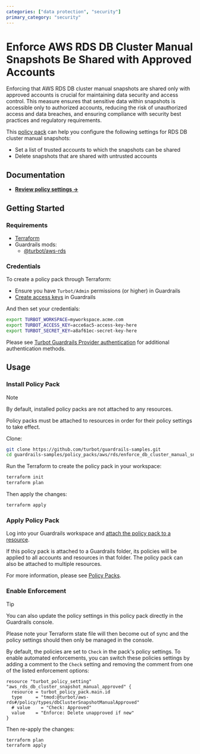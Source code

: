 ```yaml
---
categories: ["data protection", "security"]
primary_category: "security"
---
```


# Enforce AWS RDS DB Cluster Manual Snapshots Be Shared with Approved Accounts

Enforcing that AWS RDS DB cluster manual snapshots are shared only with approved accounts is crucial for maintaining data security and access control. This measure ensures that sensitive data within snapshots is accessible only to authorized accounts, reducing the risk of unauthorized access and data breaches, and ensuring compliance with security best practices and regulatory requirements.

This [policy pack](https://turbot.com/guardrails/docs/concepts/resources/smart-folders) can help you configure the following settings for RDS DB cluster manual snapshots:

- Set a list of trusted accounts to which the snapshots can be shared
- Delete snapshots that are shared with untrusted accounts

## Documentation

- **[Review policy settings →](https://hub-guardrails-turbot-com-git-development-turbot.vercel.app/policy-packs/enforce_db_cluster_manual_snapshots_be_shared_with_approved_accounts/settings)**

## Getting Started

### Requirements

- [Terraform](https://developer.hashicorp.com/terraform/tutorials/aws-get-started/install-cli)
- Guardrails mods:
  - [@turbot/aws-rds](https://hub-guardrails-turbot-com-git-development-turbot.vercel.app/aws/mods/aws-rds)

### Credentials

To create a policy pack through Terraform:

- Ensure you have `Turbot/Admin` permissions (or higher) in Guardrails
- [Create access keys](https://turbot.com/guardrails/docs/guides/iam/access-keys#generate-a-new-guardrails-api-access-key) in Guardrails

And then set your credentials:

```sh
export TURBOT_WORKSPACE=myworkspace.acme.com
export TURBOT_ACCESS_KEY=acce6ac5-access-key-here
export TURBOT_SECRET_KEY=a8af61ec-secret-key-here
```

Please see [Turbot Guardrails Provider authentication](https://registry.terraform.io/providers/turbot/turbot/latest/docs#authentication) for additional authentication methods.

## Usage

### Install Policy Pack

> [!NOTE]
> By default, installed policy packs are not attached to any resources.
>
> Policy packs must be attached to resources in order for their policy settings to take effect.

Clone:

```sh
git clone https://github.com/turbot/guardrails-samples.git
cd guardrails-samples/policy_packs/aws/rds/enforce_db_cluster_manual_snapshots_be_shared_with_approved_accounts
```

Run the Terraform to create the policy pack in your workspace:

```sh
terraform init
terraform plan
```

Then apply the changes:

```sh
terraform apply
```

### Apply Policy Pack

Log into your Guardrails workspace and [attach the policy pack to a resource](https://turbot.com/guardrails/docs/guides/working-with-folders/smart#attach-a-smart-folder-to-a-resource).

If this policy pack is attached to a Guardrails folder, its policies will be applied to all accounts and resources in that folder. The policy pack can also be attached to multiple resources.

For more information, please see [Policy Packs](https://turbot.com/guardrails/docs/concepts/resources/smart-folders).

### Enable Enforcement

> [!TIP]
> You can also update the policy settings in this policy pack directly in the Guardrails console.
>
> Please note your Terraform state file will then become out of sync and the policy settings should then only be managed in the console.

By default, the policies are set to `Check` in the pack's policy settings. To enable automated enforcements, you can switch these policies settings by adding a comment to the `Check` setting and removing the comment from one of the listed enforcement options:

```hcl
resource "turbot_policy_setting" "aws_rds_db_cluster_snapshot_manual_approved" {
  resource = turbot_policy_pack.main.id
  type     = "tmod:@turbot/aws-rds#/policy/types/dbClusterSnapshotManualApproved"
  # value    = "Check: Approved"
  value    = "Enforce: Delete unapproved if new"
}
```

Then re-apply the changes:

```sh
terraform plan
terraform apply
```
